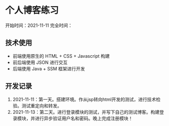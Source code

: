 # 个人博客练习
开始时间：2021-11-11
完全时间：

## 技术使用
- 前端使用原生的 HTML + CSS + Javascript 构建
- 前后端使用 JSON 进行交互
- 后端使用 Java + SSM 框架进行开发

## 开发记录
1. 2021-11-11：第一天。搭建环境。作从jsp转向html开发的测试，进行技术检验。测试重定向和转发。
2. 2021-11-13：第二天。进行登录模块的测试，并写下自己的测试博客。构建登录模块，并进行异步验证用户名和密码。晚上完成注册模块！